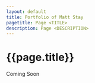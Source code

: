 ```yaml
---
layout: default
title: Portfolio of Matt Stay
pagetitle: Page <TITLE>
description: Page <DESCRIPTION>
---
```


# {{page.title}}

Coming Soon
